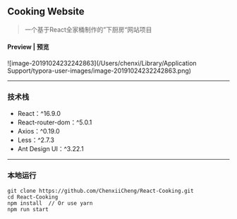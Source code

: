 ## Cooking Website

> 一个基于React全家桶制作的”下厨房“网站项目

[Website]: cooking.chenxii.xyz

#### Preview | 预览

![image-20191024232242863](/Users/chenxi/Library/Application Support/typora-user-images/image-20191024232242863.png)



------



### 技术栈

- React：^16.9.0
- React-router-dom：^5.0.1
- Axios：^0.19.0
- Less：^2.7.3
- Ant Design UI：^3.22.1



------



### 本地运行

```
git clone https://github.com/ChenxiiCheng/React-Cooking.git
cd React-Cooking
npm install  // Or use yarn
npm run start
```

